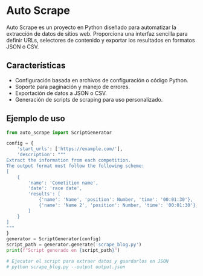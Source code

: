 # Auto Scrape

Auto Scrape es un proyecto en Python diseñado para automatizar la extracción de datos de sitios web. Proporciona una interfaz sencilla para definir URLs, selectores de contenido y exportar los resultados en formatos JSON o CSV.

## Características

- Configuración basada en archivos de configuración o código Python.
- Soporte para paginación y manejo de errores.
- Exportación de datos a JSON o CSV.
- Generación de scripts de scraping para uso personalizado.

## Ejemplo de uso
```python
from auto_scrape import ScriptGenerator

config = {
    'start_urls': ['https://example.com/'],
    'description': """
Extract the information from each competition.
The output format must follow the following scheme:
[
    {
        'name': 'Cometition name',
        'date': 'race date',
        'results': [
            {'name': 'Name', 'position': Number, 'time': '00:01:30'},
            {'name': 'Name 2', 'position': Number, 'time': '00:01:30'},
        ]
    }
]
"""
}
generator = ScriptGenerator(config)
script_path = generator.generate('scrape_blog.py')
print(f"Script generado en {script_path}")

# Ejecutar el script para extraer datos y guardarlos en JSON
# python scrape_blog.py --output output.json
```
